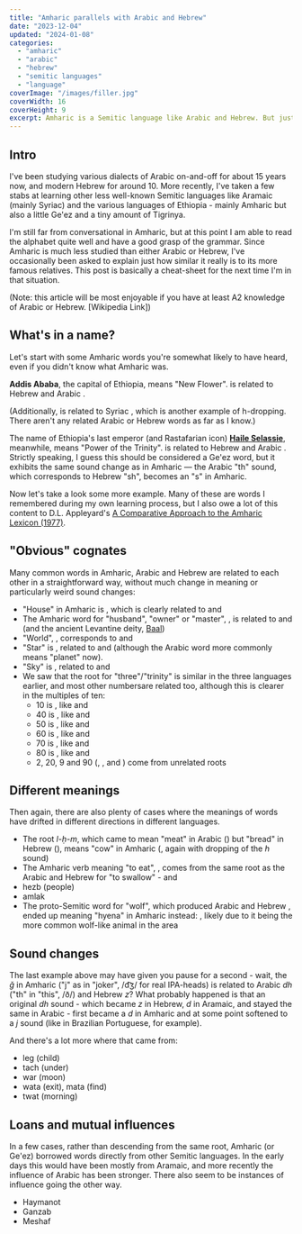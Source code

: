 ```yaml
---
title: "Amharic parallels with Arabic and Hebrew"
date: "2023-12-04"
updated: "2024-01-08"
categories: 
  - "amharic"
  - "arabic"
  - "hebrew"
  - "semitic languages"
  - "language"
coverImage: "/images/filler.jpg"
coverWidth: 16
coverHeight: 9
excerpt: Amharic is a Semitic language like Arabic and Hebrew. But just how similar is it to them?
---
```


<script>
	import Lemma from '$lib/components/Lemma.svelte';
</script>

## Intro

I've been studying various dialects of Arabic on-and-off for about 15 years now, and modern Hebrew for around 10. More recently, I've taken a few stabs at learning other less well-known Semitic languages like Aramaic (mainly Syriac) and the various languages of Ethiopia - mainly Amharic but also a little Ge'ez and a tiny amount of Tigrinya.

I'm still far from conversational in Amharic, but at this point I am able to read the alphabet quite well and have a good grasp of the grammar. Since Amharic is much less studied than either Arabic or Hebrew, I've occasionally been asked to explain just how similar it really is to its more famous relatives. This post is basically a cheat-sheet for the next time I'm in that situation.

(Note: this article will be most enjoyable if you have at least A2 knowledge of Arabic or Hebrew. [Wikipedia Link])

## What's in a name?

Let's start with some Amharic words you're somewhat likely to have heard, even if you didn't know what Amharic was.

**Addis Ababa**, the capital of Ethiopia, means "New Flower". <Lemma language="amh" latin="Addis" script="አዲስ"/> is related to Hebrew <Lemma language="heb" latin="ḥadaš" latin2="chadash" script="חדש" /> and Arabic <Lemma language="ara" latin="ḥadīṯ" script="حديث" punct />. 

(Additionally, <Lemma language="amh" latin="Abäba" script="አበባ" /> is related to Syriac <Lemma language="syc" latin="habbāḇā" script="ܗܒܒܐ" punct />, which is another example of h-dropping. There aren't any related Arabic or Hebrew words as far as I know.)

The name of Ethiopia's last emperor (and Rastafarian icon) **<a href="https://en.wikipedia.org/wiki/Haile_Selassie" target="_blank">Haile Selassie</a>**, meanwhile, means "Power of the Trinity".  <Lemma language="amh" latin="Səllasé" script="ሥላሴ"/> is related to Hebrew <Lemma language="heb" latin="šaloš" latin2="shalosh" script="שלוש" /> and Arabic <Lemma language="ara" latin="ṯalāṯa" script="ثلاثة" punct/>. Strictly speaking, I guess this should be considered a Ge'ez word, but it exhibits the same sound change as in Amharic — the Arabic "th" sound, which corresponds to Hebrew "sh", becomes an "s" in Amharic.

Now let's take a look some more example. Many of these are words I remembered during my own learning process, but I also owe a lot of this content to D.L. Appleyard's <a href="https://archive.org/details/AppleyardAComparativeApproachToTheAmharicLexicon1977" target="_blank">A Comparative Approach to the Amharic Lexicon (1977)</a>.

## "Obvious" cognates

Many common words in Amharic, Arabic and Hebrew are related to each other in a straightforward way, without much change in meaning or particularly weird sound changes:

- "House" in Amharic is <Lemma language="amh" latin="bet" script="ቤት" punct/>, which is clearly related to <Lemma language="ara" latin="bayt" script="بيت"/> and <Lemma language="heb" latin="bayit" script="בית"/>
- The Amharic word for "husband", "owner" or "master", <Lemma language="amh" latin="bal" script="ባል" punct/>, is related to <Lemma language="ara" latin="baʕl" script="بعل"/> and <Lemma language="heb" latin="ba'al" script="בעל"/> (and the ancient Levantine deity, <a href="https://en.wikipedia.org/wiki/Baal" target="_blank">Baal</a>)
- "World", <Lemma language="amh" latin="aläm" script="ዓለም" punct />, corresponds to <Lemma language="ara" latin="ʕālam" script="عالم"/> and <Lemma language="heb" latin="olam" script="עולם"/> 
- "Star" is <Lemma language="amh" latin="kokäb" script="ኮከብ" punct />, related to <Lemma language="ara" latin="kawkab" script="كوكب"/> and <Lemma language="heb" latin="kokhav" script="כוכב"/> (although the Arabic word more commonly means "planet" now).
- "Sky" is <Lemma language="amh" latin="sämay" script="ሰማይ" punct />, related to <Lemma language="ara" latin="samāʔ" script="سماء"/> and <Lemma language="heb" latin="shamayim" script="שמים"/>
- We saw that the root for "three"/"trinity" is similar in the three languages earlier, and most other numbersare related too, although this is clearer in the multiples of ten: 
  - 10 is <Lemma language="amh" latin="assər" script="ዐሥር" punct />, like <Lemma language="ara" latin="ʕašara" script="عشرة"/> and <Lemma language="heb" latin="esre" script="עשרה"/>
  - 40 is <Lemma language="amh" latin="arba" script="አርባ" punct />, like <Lemma language="ara" latin="ʔarbaʕa" script="أربعة"/> and <Lemma language="heb" latin="arba'a" script="ארבעה"/>
  - 50 is <Lemma language="amh" latin="amsa" script="አምሳ" punct />, like <Lemma language="ara" latin="ḵamsa" script="خمسة"/> and <Lemma language="heb" latin="khamisha" script="חמישה"/>
  - 60 is <Lemma language="amh" latin="səlsa" script="ሥልሳ" punct />, like <Lemma language="ara" latin="sitta" script="ستة"/> and <Lemma language="heb" latin="shisha" script="שישה"/>
  - 70 is <Lemma language="amh" latin="säba" script="ሰባ" punct />, like <Lemma language="ara" latin="sabʕa" script="سبعة"/> and <Lemma language="heb" latin="shiv'a" script="שבעה"/>
  - 80 is <Lemma language="amh" latin="sämanya" script="ሰማንያ" punct />, like <Lemma language="ara" latin="ṯamāniya" script="ثمانية"/> and <Lemma language="heb" latin="shmona" script="שמונה"/>
  - 2, 20, 9 and 90 (<Lemma language="amh" latin="hulätt" script="ሁለት" punct />, <Lemma language="amh" latin="haya" script="ሀያ" punct />, <Lemma language="amh" latin="zäṭäññ" script="ዘጠኝ" /> and <Lemma language="amh" latin="zäṭäna" script="ዘጠና" />) come from unrelated roots

## Different meanings

Then again, there are also plenty of cases where the meanings of words have drifted in different directions in different languages.

- The root *l-ḥ-m*, which came to mean "meat" in Arabic (<Lemma language="ara" latin="laḥm" script="لحم" punct />) but "bread" in Hebrew (<Lemma language="heb" latin="lekhem" script="לחם" punct />), means "cow" in Amharic (<Lemma language="amh" latin="lam" script="ላም" punct />, again with dropping of the *h* sound)
- The Amharic verb meaning "to eat", <Lemma language="amh" latin="bäla" script="በላ" punct />, comes from the same root as the Arabic and Hebrew for "to swallow" - <Lemma language="ara" latin="balaʕa" script="بلع" /> and <Lemma language="heb" latin="bala'" script="בלע" />
- hezb (people)
- amlak
- The proto-Semitic word for "wolf", which produced Arabic <Lemma language="ara" latin="ḏiʔb" script="ذئب" /> and Hebrew <Lemma language="heb" latin="z'ev" script="זאב" punct />, ended up meaning "hyena" in Amharic instead: <Lemma language="amh" latin="ǧəb" script="ጅብ" punct />, likely due to it being the more common wolf-like animal in the area

## Sound changes

The last example above may have given you pause for a second - wait, the *ǧ* in Amharic ("j" as in "joker", /d͡ʒ/ for real IPA-heads) is related to Arabic *dh* ("th" in "this", /ð/) and Hebrew *z*? What probably happened is that an original *dh* sound - which became *z* in Hebrew, *d* in Aramaic, and stayed the same in Arabic - first became a *d* in Amharic and at some point softened to a *j* sound (like in Brazilian Portuguese, for example).

And there's a lot more where that came from:

- leg (child)
- tach (under)
- war (moon)
- wata (exit), mata (find)
- twat (morning)

## Loans and mutual influences

In a few cases, rather than descending from the same root, Amharic (or Ge'ez) borrowed words directly from other Semitic languages. In the early days this would have been mostly from Aramaic, and more recently the influence of Arabic has been stronger. There also seem to be instances of influence going the other way.

- Haymanot
- Ganzab
- Meshaf
